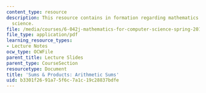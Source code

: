 ```yaml
---
content_type: resource
description: This resource contains in formation regarding mathematics for computer
  science.
file: /media/courses/6-042j-mathematics-for-computer-science-spring-2015/b3301f2691a75f6c7a1c19c28837bdfe_MIT6_042JS16_Arithmetic.pdf
file_type: application/pdf
learning_resource_types:
- Lecture Notes
ocw_type: OCWFile
parent_title: Lecture Slides
parent_type: CourseSection
resourcetype: Document
title: 'Sums & Products: Arithmetic Sums'
uid: b3301f26-91a7-5f6c-7a1c-19c28837bdfe
---
```

